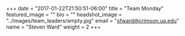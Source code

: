 +++
date = "2017-01-22T21:50:51-06:00"
title = "Team Monday"
featured_image = ""
bio = ""
headshot_image = "../images/team_leaders/empty.jpg"
email = "sfward@crimson.ua.edu"
name = "Steven Ward"
weight = 2
+++
